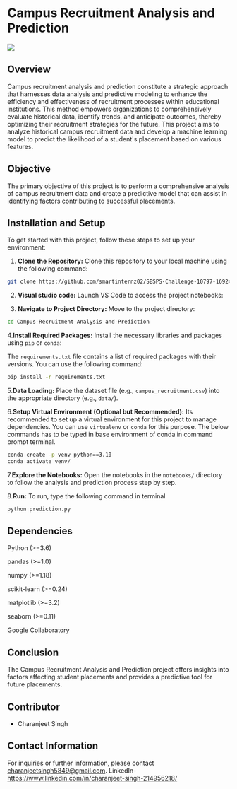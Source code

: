 
# Campus Recruitment Analysis and Prediction

![](https://i.ibb.co/jhxPSRf/png-transparent-american-society-of-tax-problem-solvers-bowen-high-school-boston-job-education-campu.png)


## Overview
Campus recruitment analysis and prediction constitute a strategic approach that harnesses data analysis and predictive modeling to enhance the efficiency and effectiveness of recruitment processes within educational institutions. This method empowers organizations to comprehensively evaluate historical data, identify trends, and anticipate outcomes, thereby optimizing their recruitment strategies for the future. This project aims to analyze historical campus recruitment data and develop a machine learning model to predict the likelihood of a student's placement based on various features.

## Objective

The primary objective of this project is to perform a comprehensive analysis of campus recruitment data and create a predictive model that can assist in identifying factors contributing to successful placements.

## Installation and Setup

To get started with this project, follow these steps to set up your environment:

1. **Clone the Repository:** Clone this repository to your local machine using the following command:
```bash
git clone https://github.com/smartinternz02/SBSPS-Challenge-10797-1692448810.git
```  
2. **Visual studio code:** Launch VS Code to access the project notebooks:

3. **Navigate to Project Directory:** Move to the project directory:
```bash
cd Campus-Recruitment-Analysis-and-Prediction
```
4.**Install Required Packages:** Install the necessary libraries and packages using `pip` or `conda`:

The `requirements.txt` file contains a list of required packages with their versions.
You can use the following command:
```bash
pip install -r requirements.txt
```
5.**Data Loading:** Place the dataset file (e.g., `campus_recruitment.csv`) into the appropriate directory (e.g., `data/`).

6.**Setup Virtual Environment (Optional but Recommended):** Its recommended to set up a virtual environment for this project to manage dependencies. You can use `virtualenv` or `conda` for this purpose. The below commands has to be typed in base environment of conda in command prompt terminal.

```bash
conda create -p venv python==3.10
conda activate venv/
```

7.**Explore the Notebooks:** Open the notebooks in the `notebooks/` directory to follow the analysis and prediction process step by step.

8.**Run:** To run, type the following command in terminal
```bash
python prediction.py
```
## Dependencies
Python (>=3.6)

pandas (>=1.0)

numpy (>=1.18)

scikit-learn (>=0.24)

matplotlib (>=3.2)

seaborn (>=0.11)

Google Collaboratory
## Conclusion

The Campus Recruitment Analysis and Prediction project offers insights into factors affecting student placements and provides a predictive tool for future placements.

## Contributor

- Charanjeet Singh

## Contact Information

For inquiries or further information, please contact charanjeetsingh5849@gmail.com.
LinkedIn-https://www.linkedin.com/in/charanjeet-singh-214956218/
